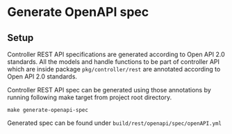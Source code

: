 # Generate OpenAPI spec

## Setup
Controller REST API specifications are generated according to Open API 2.0 standards.
All the models and handle functions to be part of controller API which are inside package `pkg/controller/rest` are annotated according to Open API 2.0 standards.

Controller REST API spec can be generated using those annotations by running following make target from project root directory. 

`make generate-openapi-spec`

Generated spec can be found under `build/rest/openapi/spec/openAPI.yml`